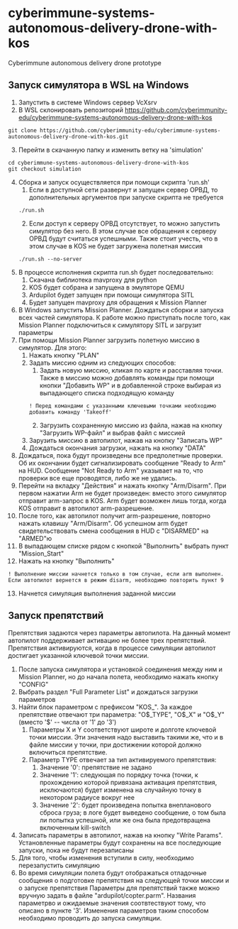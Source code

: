 # cyberimmune-systems-autonomous-delivery-drone-with-kos
Cyberimmune autonomous delivery drone prototype

## Запуск симулятора в WSL на Windows
1. Запустить в системе Windows сервер VcXsrv
2. В WSL склонировать репозиторий https://github.com/cyberimmunity-edu/cyberimmune-systems-autonomous-delivery-drone-with-kos
```
git clone https://github.com/cyberimmunity-edu/cyberimmune-systems-autonomous-delivery-drone-with-kos.git
```
3. Перейти в скачанную папку и изменить ветку на 'simulation'
```
cd cyberimmune-systems-autonomous-delivery-drone-with-kos
git checkout simulation
```
4. Сборка и запуск осуществляется при помощи скрипта 'run.sh'
    1. Если в доступной сети развернут и запущен сервер ОРВД, то дополнительных аргументов при запуске скрипта не требуется
    ```
    ./run.sh
    ```
    2. Если доступ к серверу ОРВД отсутствует, то можно запустить симулятор без него. В этом случае все обращения к серверу ОРВД будут считаться успешными. Также стоит учесть, что в этом случае в KOS не будет загружена полетная миссия
    ```
    ./run.sh --no-server
    ```
5. В процессе исполнения скрипта run.sh будет последовательно:
    1. Скачана библиотека mavproxy для python
    2. KOS будет собрана и запущена в эмуляторе QEMU
    3. Ardupilot будет запущен при помощи симулятора SITL
    4. Будет запущен mavproxy для обращения к Mission Planner
6. В Windows запустить Mission Planner. Дождаться сборки и запуска всех частей симулятора. К работе можно приступать после того, как Mission Planner подключиться к симулятору SITL и загрузит параметры
7. При помощи Mission Planner загрузить полетную миссию в симулятор. Для этого:
    1. Нажать кнопку "PLAN"
    2. Задать миссию одним из следующих способов:
        1. Задать новую миссию, кликая по карте и расставляя точки. Также в миссию можно добавлять команды при помощи кнопки "Добавить WP" и в добавленной строке выбирая из выпадающего списка подходящую команду
        ```
        ! Перед командами с указанными ключевыми точками необходимо добавить команду 'Takeoff'
        ```
        2. Загрузить сохраненную миссию из файла, нажав на кнопку "Загрузить WP-файл" и выбрав файл с миссией
    3. Зарузить миссию в автопилот, нажав на кнопку "Записать WP"
    4. Дождаться окончания загрузки, нажать на кнопку "DATA"
8. Дождаться, пока будут произведены все предполетные проверки. Об их окончании будет сигнализировать сообщение "Ready to Arm" на HUD. Сообщение "Not Ready to Arm" указывает на то, что проверки все еще проводятся, либо же не удались.
9. Перейти на вкладку "Действия" и нажать кнопку "Arm/Disarm". При первом нажатии Arm не будет произведен: вместо этого симулятор отправит arm-запрос в KOS. Arm будет возможен лишь тогда, когда KOS отправит в автопилот arm-разрешение.
10. После того, как автопилот получит arm-разрешение, повторно нажать клавишу "Arm/Disarm". Об успешном arm будет свидетельствовать смена сообщения в HUD с "DISARMED" на "ARMED"ю
11. В выпадающем списке рядом с кнопкой "Выполнить" выбрать пункт "Mission_Start"
12. Нажать на кнопку "Выполнить"
```
! Выполнение миссии начнется только в том случае, если arm выполнен. Если автопилот вернется в режим disarm, необходимо повторить пункт 9
```
13. Начнется симуляция выполнения заданной миссии

## Запуск препятствий
Препятствия задаются через параметры автопилота. На данный момент автопилот поддерживает активацию не более трех препятствий.
Препятствия активируются, когда в процессе симуляции автопилот достигает указанной ключевой точки миссии.
1. После запуска симулятора и установкой соединения между ним и Mission Planner, но до начала полета, необходимо нажать кнопку "CONFIG"
2. Выбрать раздел "Full Parameter List" и дождаться загрузки параметров
3. Найти блок параметром с префиксом "KOS_". За каждое препятствие отвечают три параметра: "O$_TYPE", "O$_X" и "O$_Y" (вместо '$' -- числа от '1' до '3')
    1. Параметры X и Y соответствуют широте и долготе ключевой точки миссии. Эти значения надо выставить такими же, что и в файле миссии у точки, при достижении которой должно включиться препятствие.
    2. Параметр TYPE отвечает за тип активируемого препятствия:
        1. Значение '0': препятствие не задано
        2. Значение '1': следующая по порядку точка (точки, к прохождению которой привязана активация препятствия, исключаются) будет изменена на случайную точку в некотором радиусе вокруг нее
        3. Значение '2': будет произведена попытка внепланового сброса груза; в логе будет выведено сообщение, о том была ли попытка успешной, или же она была предотвращена включенным kill-switch
4. Записать параметры в автопилот, нажав на кнопку "Write Params". Установленные параметры будут сохранены на все последующие запуски, пока не будут перезаписаны
5. Для того, чтобы изменения вступили в силу, необходимо перезапустить симуляцию
6. Во время симуляции полета будут отображаться отладочные сообщения о подготовке препятствия на следующей точки миссии и о запуске препятствия
Параметры для препятствий также можно вручную задать в файле "ardupilot/copter.parm". Названия параметрво и ожидаемые значения соотвтествуют тому, что описано в пункте '3'. Изменения параметров таким способом необходимо проводить до запуска симуляции.